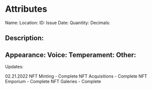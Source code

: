 # Attributes

  Name:
  Location:
  ID:
  Issue Date:
  Quanitity:
  Decimals:
  
  
  Description:
  -------
  Appearance: Voice: Temperament: Other:
  -------
  
  Updates:
  
  02.21.2022
  NFT Minting - Complete
  NFT Acquisitions - Complete
  NFT Emporium - Complete
  NFT Galeries - Complete
